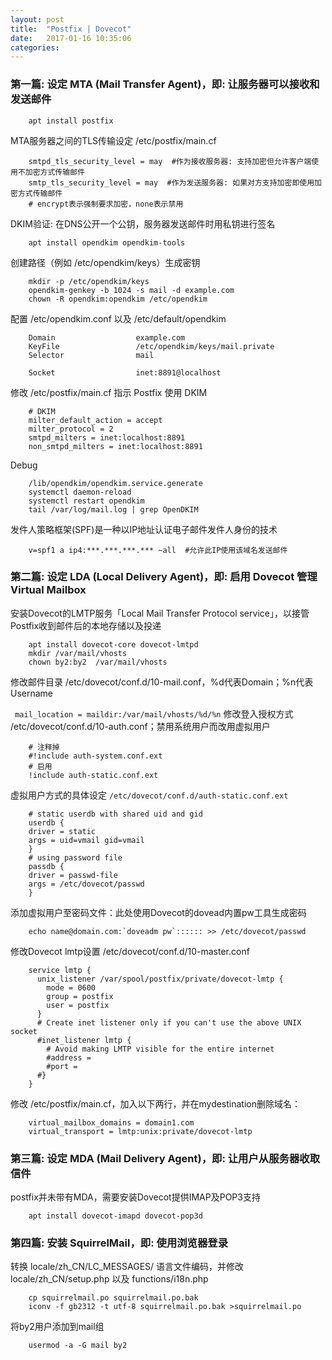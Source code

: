 ```yaml
---
layout: post
title:  "Postfix | Dovecot"
date:   2017-01-16 10:35:06
categories:
---
```


<!--more-->

### 第一篇: 设定 MTA (Mail Transfer Agent)，即: 让服务器可以接收和发送邮件

```
    apt install postfix
```
MTA服务器之间的TLS传输设定 /etc/postfix/main.cf
```
    smtpd_tls_security_level = may  #作为接收服务器: 支持加密但允许客户端使用不加密方式传输邮件
    smtp_tls_security_level = may  #作为发送服务器: 如果对方支持加密即使用加密方式传输邮件
    # encrypt表示强制要求加密，none表示禁用
```
DKIM验证: 在DNS公开一个公钥，服务器发送邮件时用私钥进行签名
```
    apt install opendkim opendkim-tools
```
创建路径（例如 /etc/opendkim/keys）生成密钥
```
    mkdir -p /etc/opendkim/keys
    opendkim-genkey -b 1024 -s mail -d example.com
    chown -R opendkim:opendkim /etc/opendkim
```
配置 /etc/opendkim.conf 以及 /etc/default/opendkim
```
    Domain                  example.com
    KeyFile                 /etc/opendkim/keys/mail.private
    Selector                mail

    Socket                  inet:8891@localhost
```
修改 /etc/postfix/main.cf 指示 Postfix 使用 DKIM
```
    # DKIM
    milter_default_action = accept
    milter_protocol = 2 
    smtpd_milters = inet:localhost:8891
    non_smtpd_milters = inet:localhost:8891
```
Debug
```
    /lib/opendkim/opendkim.service.generate
    systemctl daemon-reload
    systemctl restart opendkim
    tail /var/log/mail.log | grep OpenDKIM
```
发件人策略框架(SPF)是一种以IP地址认证电子邮件发件人身份的技术
```
    v=spf1 a ip4:***.***.***.*** ~all  #允许此IP使用该域名发送邮件

```
### 第二篇: 设定 LDA (Local Delivery Agent)，即: 启用 Dovecot 管理 Virtual Mailbox

安装Dovecot的LMTP服务「Local Mail Transfer Protocol service」，以接管Postfix收到邮件后的本地存储以及投递
```
    apt install dovecot-core dovecot-lmtpd
    mkdir /var/mail/vhosts
    chown by2:by2  /var/mail/vhosts
```
修改邮件目录 /etc/dovecot/conf.d/10-mail.conf，%d代表Domain；%n代表Username 

   ` mail_location = maildir:/var/mail/vhosts/%d/%n`
修改登入授权方式 /etc/dovecot/conf.d/10-auth.conf；禁用系统用户而改用虚拟用户
```
    # 注释掉
    #!include auth-system.conf.ext
    # 启用
    !include auth-static.conf.ext
```
虚拟用户方式的具体设定 `/etc/dovecot/conf.d/auth-static.conf.ext`
```
    # static userdb with shared uid and gid
    userdb {
    driver = static
    args = uid=vmail gid=vmail
    }
    # using password file
    passdb {
    driver = passwd-file
    args = /etc/dovecot/passwd
    }
```
添加虚拟用户至密码文件：此处使用Dovecot的dovead内置pw工具生成密码
```
    echo name@domain.com:`doveadm pw`:::::: >> /etc/dovecot/passwd
```
修改Dovecot lmtp设置 /etc/dovecot/conf.d/10-master.conf
```
    service lmtp {
      unix_listener /var/spool/postfix/private/dovecot-lmtp {
        mode = 0600
        group = postfix
        user = postfix
      }    
      # Create inet listener only if you can't use the above UNIX socket
      #inet_listener lmtp {
        # Avoid making LMTP visible for the entire internet
        #address =
        #port = 
      #}
    }
```
修改 /etc/postfix/main.cf，加入以下两行，并在mydestination删除域名：
```
    virtual_mailbox_domains = domain1.com
    virtual_transport = lmtp:unix:private/dovecot-lmtp
```

### 第三篇: 设定 MDA (Mail Delivery Agent)，即: 让用户从服务器收取信件

postfix并未带有MDA，需要安装Dovecot提供IMAP及POP3支持
```
    apt install dovecot-imapd dovecot-pop3d
```
### 第四篇: 安装 SquirrelMail，即: 使用浏览器登录

转换 locale/zh_CN/LC_MESSAGES/ 语言文件编码，并修改 locale/zh_CN/setup.php 以及 functions/i18n.php
```
    cp squirrelmail.po squirrelmail.po.bak
    iconv -f gb2312 -t utf-8 squirrelmail.po.bak >squirrelmail.po 
```
将by2用户添加到mail组
```
    usermod -a -G mail by2
```





